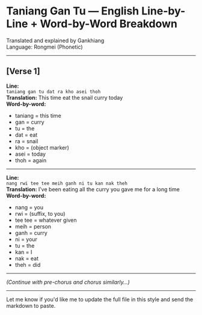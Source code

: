 # Taniang Gan Tu — English Line-by-Line + Word-by-Word Breakdown

Translated and explained by Gankhiang  
Language: Rongmei (Phonetic)

---

## [Verse 1]

**Line:**  
`taniang gan tu dat ra kho asei thoh`  
**Translation:** This time eat the snail curry today  
**Word-by-word:**  
- taniang = this time  
- gan = curry  
- tu = the  
- dat = eat  
- ra = snail  
- kho = (object marker)  
- asei = today  
- thoh = again  

---

**Line:**  
`nang rwi tee tee meih ganh ni tu kan nak theh`  
**Translation:** I’ve been eating all the curry you gave me for a long time  
**Word-by-word:**  
- nang = you  
- rwi = (suffix, to you)  
- tee tee = whatever given  
- meih = person  
- ganh = curry  
- ni = your  
- tu = the  
- kan = I  
- nak = eat  
- theh = did  

---

*(Continue with pre-chorus and chorus similarly…)*

---

Let me know if you'd like me to update the full file in this style and send the markdown to paste.
